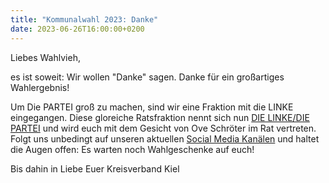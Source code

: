 ```yaml
---
title: "Kommunalwahl 2023: Danke"
date: 2023-06-26T16:00:00+0200
---
```


Liebes Wahlvieh,

es ist soweit: Wir wollen "Danke" sagen. Danke für ein großartiges Wahlergebnis!

Um Die PARTEI groß zu machen, sind wir eine Fraktion mit die LINKE eingegangen. Diese gloreiche Ratsfraktion nennt sich nun [DIE LINKE/DIE PARTEI](https://die-linke-die-partei.de) und wird euch mit dem Gesicht von Ove Schröter im Rat vertreten. Folgt uns unbedingt auf unseren aktuellen [Social Media Kanälen](https://linktr.ee/die_linke_die_partei) und haltet die Augen offen: Es warten noch Wahlgeschenke auf euch!

Bis dahin in Liebe
Euer Kreisverband Kiel